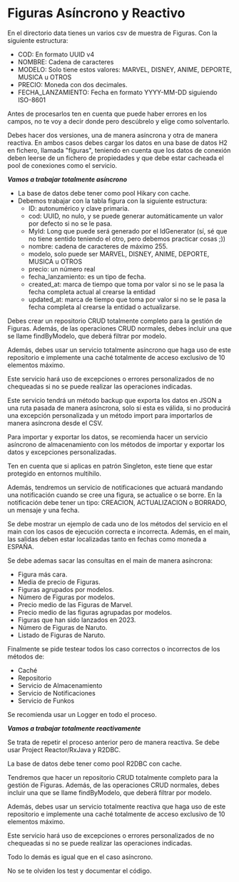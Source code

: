 # Figuras Asíncrono y Reactivo

En el directorio data tienes un varios csv de muestra de Figuras. Con la siguiente estructura:
- COD: En formato UUID v4
- NOMBRE: Cadena de caracteres
- MODELO: Solo tiene estos valores: MARVEL, DISNEY, ANIME, DEPORTE, MUSICA u OTROS
- PRECIO: Moneda con dos decimales.
- FECHA_LANZAMIENTO: Fecha en formato YYYY-MM-DD siguiendo ISO-8601

Antes de procesarlos ten en cuenta que puede haber errores en los campos, no te voy a decir donde pero descúbrelo y elige como solventarlo.

Debes hacer dos versiones, una de manera asíncrona y otra de manera reactiva. En ambos casos debes cargar los datos en una base de datos H2 en fichero, llamada "figuras", teniendo en cuenta que los datos de conexión deben leerse de un fichero de propiedades y que debe estar cacheada el pool de conexiones como el servicio.

***Vamos a trabajar totalmente asíncrono***

- La base de datos debe tener como pool Hikary con cache.
- Debemos trabajar con la tabla figura con la siguiente estructura:
   - ID: autonumérico y clave primaria.
  - cod: UUID, no nulo, y se puede generar automáticamente un valor por defecto si no se le pasa.
  - MyId: Long que puede será generado por el IdGenerator (sí, sé que no tiene sentido teniendo el otro, pero debemos practicar cosas ;))
  - nombre: cadena de caracteres de máximo 255.
  - modelo, solo puede ser MARVEL, DISNEY, ANIME, DEPORTE, MUSICA u OTROS
  - precio: un número real
  - fecha_lanzamiento: es un tipo de fecha.
  - created_at: marca de tiempo que toma por valor si no se le pasa la fecha completa actual al crearse la entidad
  - updated_at: marca de tiempo que toma por valor si no se le pasa la fecha completa al crearse la entidad o actualizarse.


Debes crear un repositorio CRUD totalmente completo para la gestión de Figuras. Además, de las operaciones CRUD normales, debes incluir una que se llame findByModelo, que deberá filtrar por modelo.

Además, debes usar un servicio totalmente asíncrono que haga uso de este repositorio e implemente una caché totalmente de acceso exclusivo de 10 elementos máximo.

Este servicio hará uso de excepciones o errores personalizados de no chequeadas si no se puede realizar las operaciones indicadas.

Este servicio tendrá un método backup que exporta los datos en JSON a una ruta pasada de manera asíncrona, solo si esta es válida, si no producirá una excepción personalizada y un método import para importarlos de manera asíncrona desde el CSV.

Para importar y exportar los datos, se recomienda hacer un servicio asíncrono de almacenamiento con los métodos de importar y exportar los datos y excepciones personalizadas.

Ten en cuenta que si aplicas en patrón Singleton, este tiene que estar protegido en entornos multihilo.

Además, tendremos un servicio de notificaciones que actuará mandando una notificación cuando se cree una figura, se actualice o se borre. En la notificación debe tener un tipo: CREACION, ACTUALIZACION o BORRADO, un mensaje y una fecha. 

Se debe mostrar un ejemplo de cada uno de los métodos del servicio en el main con los casos de ejecución correcta e incorrecta. Además, en el main, las salidas deben estar localizadas tanto en fechas como moneda a ESPAÑA.

Se debe ademas sacar las consultas en el main de manera asíncrona:
- Figura más cara.
- Media de precio de Figuras.
- Figuras agrupados por modelos.
- Número de Figuras por modelos.
- Precio medio de las Figuras de Marvel.
- Precio medio de las figuras agrupadas por modelos.
- Figuras que han sido lanzados en 2023.
- Número de Figuras de Naruto.
- Listado de Figuras de Naruto.

Finalmente se pide testear todos los caso correctos o incorrectos de los métodos de:
- Caché
- Repositorio
- Servicio de Almacenamiento
- Servicio de Notificaciones
- Servicio de Funkos
  
Se recomienda usar un Logger en todo el proceso.

***Vamos a trabajar totalmente reactivamente***

Se trata de repetir el proceso anterior pero de manera reactiva. Se debe usar Project Reactor/RxJava y R2DBC.

La base de datos debe tener como pool R2DBC con cache.

Tendremos que hacer un repositorio CRUD totalmente completo para la gestión de Figuras. Además, de las operaciones CRUD normales, debes incluir una que se llame findByModelo, que deberá filtrar por modelo.

Además, debes usar un servicio totalmente reactiva que haga uso de este repositorio e implemente una caché totalmente de acceso exclusivo de 10 elementos máximo.

Este servicio hará uso de excepciones o errores personalizados de no chequeadas si no se puede realizar las operaciones indicadas.

Todo lo demás es igual que en el caso asíncrono.

No se te olviden los test y documentar el código.

